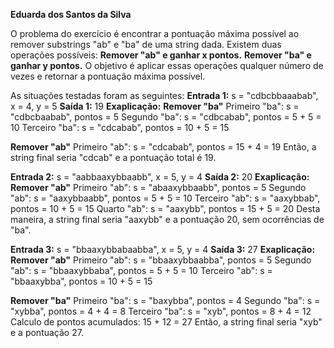 __Eduarda dos Santos da Silva__

O problema do exercício é encontrar a pontuação máxima possível ao remover substrings "ab" e "ba" de uma string dada. Existem duas operações possíveis:
__Remover "ab" e ganhar x pontos.__
__Remover "ba" e ganhar y pontos.__
O objetivo é aplicar essas operações qualquer número de vezes e retornar a pontuação máxima possível.

As situações testadas foram as seguintes:
__Entrada 1:__ s = "cdbcbbaaabab", x = 4, y = 5
__Saída 1:__ 19
__Exaplicação:__ 
__Remover "ba"__
Primeiro "ba": s = "cdbcbaabab", pontos = 5
Segundo "ba": s = "cdbcabab", pontos = 5 + 5 = 10
Terceiro "ba": s = "cdcabab", pontos = 10 + 5 = 15

__Remover "ab"__
Primeiro "ab": s = "cdcabab", pontos = 15 + 4 = 19
Então, a string final seria "cdcab" e a pontuação total é 19.

__Entrada 2:__ s = "aabbaaxybbaabb", x = 5, y = 4
__Saída 2:__ 20
__Exaplicação:__ 
__Remover "ab"__
Primeiro "ab": s = "abaaxybbaabb", pontos = 5
Segundo "ab": s = "aaxybbaabb", pontos = 5 + 5 = 10
Terceiro "ab": s = "aaxybbab", pontos = 10 + 5 = 15
Quarto "ab": s = "aaxybb", pontos = 15 + 5 = 20
Desta maneira, a string final seria "aaxybb" e a pontuação 20, sem ocorrências de "ba".

__Entrada 3:__ s = "bbaaxybbabaabba", x = 5, y = 4
__Saída 3:__ 27
__Exaplicação:__ 
__Remover "ab"__ 
Primeiro "ab": s = "bbaaxybbaabba", pontos = 5
Segundo "ab": s = "bbaaxybbaba", pontos = 5 + 5 = 10
Terceiro "ab": s = "bbaaxybba", pontos = 10 + 5 = 15

__Remover "ba"__
Primeiro "ba": s = "baxybba", pontos = 4
Segundo "ba": s = "xybba", pontos = 4 + 4 = 8
Terceiro "ba": s = "xyb", pontos = 8 + 4 = 12
Calculo de pontos acumulados: 15 + 12 = 27
Então, a string final seria "xyb" e a pontuação 27.



